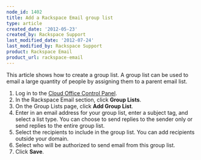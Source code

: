 ```yaml
---
node_id: 1402
title: Add a Rackspace Email group list
type: article
created_date: '2012-05-23'
created_by: Rackspace Support
last_modified_date: '2012-07-24'
last_modified_by: Rackspace Support
product: Rackspace Email
product_url: rackspace-email
---
```


This article shows how to create a group list. A group list can be used to email a large quantity of people by assigning them to a parent
email list.

1. Log in to the [Cloud Office Control Panel](https://cp.rackspace.com).
2. In the Rackspace Email section, click **Group Lists**.
3. On the Group Lists page, click **Add Group List**.
4. Enter in an email address for your group list, enter a subject tag, and select a list type. You can choose to send replies to the sender only or send replies to the entire group list.
5. Select the recipients to include in the group list. You can add recipients outside your domain.
6. Select who will be authorized to send email from this group list.
7. Click **Save**.
